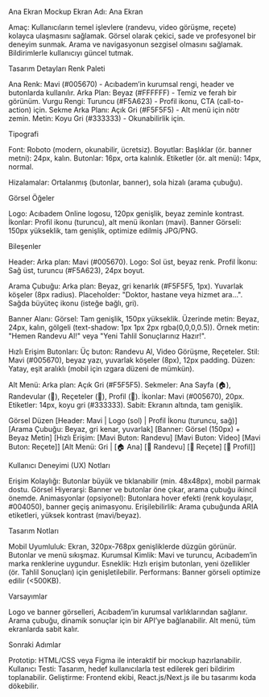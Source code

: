 Ana Ekran Mockup
Ekran Adı: Ana Ekran

Amaç:
Kullanıcıların temel işlevlere (randevu, video görüşme, reçete) kolayca ulaşmasını sağlamak.
Görsel olarak çekici, sade ve profesyonel bir deneyim sunmak.
Arama ve navigasyonun sezgisel olmasını sağlamak.
Bildirimlerle kullanıcıyı güncel tutmak.

Tasarım Detayları
Renk Paleti

Ana Renk: Mavi (#005670) - Acıbadem’in kurumsal rengi, header ve butonlarda kullanılır.
Arka Plan: Beyaz (#FFFFFF) - Temiz ve ferah bir görünüm.
Vurgu Rengi: Turuncu (#F5A623) - Profil ikonu, CTA (call-to-action) için.
Sekme Arka Planı: Açık Gri (#F5F5F5) - Alt menü için nötr zemin.
Metin: Koyu Gri (#333333) - Okunabilirlik için.

Tipografi

Font: Roboto (modern, okunabilir, ücretsiz).
Boyutlar:
Başlıklar (ör. banner metni): 24px, kalın.
Butonlar: 16px, orta kalınlık.
Etiketler (ör. alt menü): 14px, normal.


Hizalamalar: Ortalanmış (butonlar, banner), sola hizalı (arama çubuğu).

Görsel Öğeler

Logo: Acıbadem Online logosu, 120px genişlik, beyaz zeminle kontrast.
İkonlar: Profil ikonu (turuncu), alt menü ikonları (mavi).
Banner Görseli: 150px yükseklik, tam genişlik, optimize edilmiş JPG/PNG.

Bileşenler

Header:
Arka plan: Mavi (#005670).
Logo: Sol üst, beyaz renk.
Profil İkonu: Sağ üst, turuncu (#F5A623), 24px boyut.


Arama Çubuğu:
Arka plan: Beyaz, gri kenarlık (#F5F5F5, 1px).
Yuvarlak köşeler (8px radius).
Placeholder: "Doktor, hastane veya hizmet ara...".
Sağda büyüteç ikonu (isteğe bağlı, gri).


Banner Alanı:
Görsel: Tam genişlik, 150px yükseklik.
Üzerinde metin: Beyaz, 24px, kalın, gölgeli (text-shadow: 1px 1px 2px rgba(0,0,0,0.5)).
Örnek metin: "Hemen Randevu Al!" veya "Yeni Tahlil Sonuçlarınız Hazır!".


Hızlı Erişim Butonları:
Üç buton: Randevu Al, Video Görüşme, Reçeteler.
Stil: Mavi (#005670), beyaz yazı, yuvarlak köşeler (8px), 12px padding.
Düzen: Yatay, eşit aralıklı (mobil için ızgara düzeni de mümkün).


Alt Menü:
Arka plan: Açık Gri (#F5F5F5).
Sekmeler: Ana Sayfa (🏠), Randevular (📅), Reçeteler (💊), Profil (👤).
İkonlar: Mavi (#005670), 20px.
Etiketler: 14px, koyu gri (#333333).
Sabit: Ekranın altında, tam genişlik.



Görsel Düzen
[Header: Mavi | Logo (sol) | Profil İkonu (turuncu, sağ)]
[Arama Çubuğu: Beyaz, gri kenar, yuvarlak]
[Banner: Görsel (150px) + Beyaz Metin]
[Hızlı Erişim: [Mavi Buton: Randevu] [Mavi Buton: Video] [Mavi Buton: Reçete]]
[Alt Menü: Gri | [🏠 Ana] [📅 Randevu] [💊 Reçete] [👤 Profil]]

Kullanıcı Deneyimi (UX) Notları

Erişim Kolaylığı: Butonlar büyük ve tıklanabilir (min. 48x48px), mobil parmak dostu.
Görsel Hiyerarşi: Banner ve butonlar öne çıkar, arama çubuğu ikincil önemde.
Animasyonlar (opsiyonel): Butonlara hover efekti (renk koyulaşır, #004050), banner geçiş animasyonu.
Erişilebilirlik: Arama çubuğunda ARIA etiketleri, yüksek kontrast (mavi/beyaz).

Tasarım Notları

Mobil Uyumluluk: Ekran, 320px-768px genişliklerde düzgün görünür. Butonlar ve menü sıkışmaz.
Kurumsal Kimlik: Mavi ve turuncu, Acıbadem’in marka renklerine uygundur.
Esneklik: Hızlı erişim butonları, yeni özellikler (ör. Tahlil Sonuçları) için genişletilebilir.
Performans: Banner görseli optimize edilir (<500KB).

Varsayımlar

Logo ve banner görselleri, Acıbadem’in kurumsal varlıklarından sağlanır.
Arama çubuğu, dinamik sonuçlar için bir API’ye bağlanabilir.
Alt menü, tüm ekranlarda sabit kalır.

Sonraki Adımlar

Prototip: HTML/CSS veya Figma ile interaktif bir mockup hazırlanabilir.
Kullanıcı Testi: Tasarım, hedef kullanıcılarla test edilerek geri bildirim toplanabilir.
Geliştirme: Frontend ekibi, React.js/Next.js ile bu tasarımı koda dökebilir.


